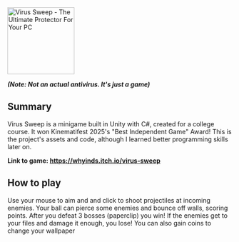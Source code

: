 
<picture>
 <img alt="Virus Sweep - The Ultimate Protector For Your PC" src="https://img.itch.zone/aW1nLzE4ODcwNDE3LnBuZw==/original/7qjGkq.png" height="150">
</picture>

<b><i>(Note: Not an actual antivirus. It's just a game)</b></i>

## Summary
Virus Sweep is a minigame built in Unity with C#, created for a college course. It won Kinematifest 2025's "Best Independent Game" Award!
This is the project's assets and code, although I learned better programming skills later on.

<b>Link to game: https://whyinds.itch.io/virus-sweep</b>

## How to play
Use your mouse to aim and and click to shoot projectiles at incoming enemies. Your ball can pierce some enemies and bounce off walls, scoring points. After you defeat 3 bosses (paperclip) you win! If the enemies get to your files and damage it enough, you lose!
You can also gain coins to change your wallpaper
